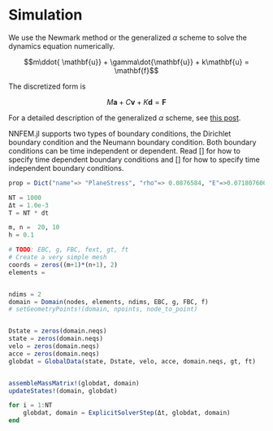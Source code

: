 # Simulation 

We use the Newmark method or the generalized $\alpha$ scheme to solve the dynamics equation numerically. 

$$m\ddot{ \mathbf{u}} + \gamma\dot{\mathbf{u}} + k\mathbf{u} = \mathbf{f}$$

The discretized form is 

$$M\mathbf{a} + C\mathbf v + K \mathbf d = \mathbf F$$

For a detailed description of the generalized $\alpha$ scheme, see [this post](https://kailaix.github.io/ADCME.jl/dev/alphascheme/). 


NNFEM.jl supports two types of boundary conditions, the Dirichlet boundary condition and the Neumann boundary condition. Both boundary conditions can be time independent or dependent. Read [] for how to specify time dependent boundary conditions and [] for how to specify time independent boundary conditions. 


```julia
prop = Dict("name"=> "PlaneStress", "rho"=> 0.0876584, "E"=>0.07180760098, "nu"=>0.4)

NT = 1000
Δt = 1.0e-3  
T = NT * dt

m, n =  20, 10
h = 0.1

# TODO: EBC, g, FBC, fext, gt, ft 
# Create a very simple mesh
coords = zeros((m+1)*(n+1), 2)
elements = 


ndims = 2
domain = Domain(nodes, elements, ndims, EBC, g, FBC, f)
# setGeometryPoints!(domain, npoints, node_to_point)


Dstate = zeros(domain.neqs)
state = zeros(domain.neqs)
velo = zeros(domain.neqs)
acce = zeros(domain.neqs)
globdat = GlobalData(state, Dstate, velo, acce, domain.neqs, gt, ft)


assembleMassMatrix!(globdat, domain)
updateStates!(domain, globdat)

for i = 1:NT
    globdat, domain = ExplicitSolverStep(Δt, globdat, domain)
end
```